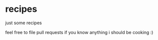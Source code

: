 # recipes
just some recipes

feel free to file pull requests if you know anything i should be cooking :)

